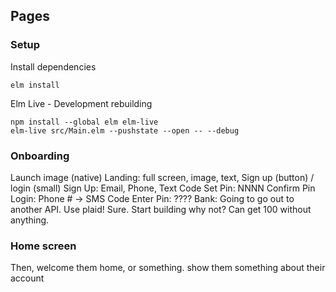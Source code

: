 Pages
-----


### Setup

Install dependencies

    elm install

Elm Live - Development rebuilding

    npm install --global elm elm-live
    elm-live src/Main.elm --pushstate --open -- --debug


### Onboarding

Launch image (native)
Landing: full screen, image, text, Sign up (button) / login (small)
Sign Up: Email, Phone, Text Code
  Set Pin: NNNN
  Confirm Pin
Login: Phone # -> SMS Code
  Enter Pin: ????
Bank: Going to go out to another API. Use plaid! Sure. Start building why not? Can get 100 without anything.


### Home screen

Then, welcome them home, or something. show them something about their account


